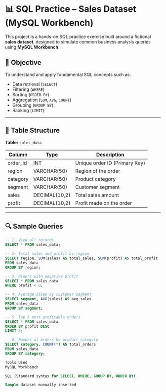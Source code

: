 # 📊 SQL Practice – Sales Dataset (MySQL Workbench)

This project is a hands-on SQL practice exercise built around a fictional **sales dataset**, designed to simulate common business analysis queries using **MySQL Workbench**.

## 📌 Objective

To understand and apply fundamental SQL concepts such as:
- Data retrieval (`SELECT`)
- Filtering (`WHERE`)
- Sorting (`ORDER BY`)
- Aggregation (`SUM`, `AVG`, `COUNT`)
- Grouping (`GROUP BY`)
- Ranking (`LIMIT`)

---

## 🧱 Table Structure

**Table:** `sales_data`

| Column     | Type           | Description                        |
|------------|----------------|------------------------------------|
| order_id   | INT            | Unique order ID (Primary Key)      |
| region     | VARCHAR(50)    | Region of the order                |
| category   | VARCHAR(50)    | Product category                   |
| segment    | VARCHAR(50)    | Customer segment                   |
| sales      | DECIMAL(10,2)  | Total sales amount                 |
| profit     | DECIMAL(10,2)  | Profit made on the order           |

---

## 🔍 Sample Queries

```sql
-- 1. View all records
SELECT * FROM sales_data;

-- 2. Total sales and profit by region
SELECT region, SUM(sales) AS total_sales, SUM(profit) AS total_profit
FROM sales_data
GROUP BY region;

-- 3. Orders with negative profit
SELECT * FROM sales_data
WHERE profit < 0;

-- 4. Average sales by customer segment
SELECT segment, AVG(sales) AS avg_sales
FROM sales_data
GROUP BY segment;

-- 5. Top 3 most profitable orders
SELECT * FROM sales_data
ORDER BY profit DESC
LIMIT 3;

-- 6. Number of orders by product category
SELECT category, COUNT(*) AS total_orders
FROM sales_data
GROUP BY category;

Tools Used
MySQL Workbench

SQL (Standard syntax for SELECT, WHERE, GROUP BY, ORDER BY)

Sample dataset manually inserted
